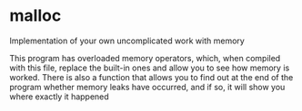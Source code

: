 # malloc
Implementation of your own uncomplicated work with memory

This program has overloaded memory operators, which, when compiled with this file, replace the built-in ones and allow you to see how memory is worked. 
There is also a function that allows you to find out at the end of the program whether memory leaks have occurred, and if so, it will show you where exactly it happened
